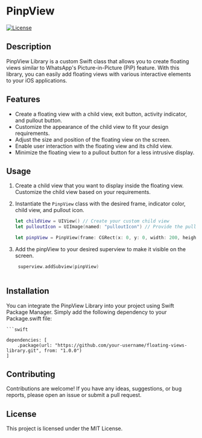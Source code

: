# PinpView

[![License](https://img.shields.io/badge/license-MIT-blue.svg)](https://opensource.org/licenses/MIT)

## Description
PinpView Library is a custom Swift class that allows you to create floating views similar to WhatsApp's Picture-in-Picture (PiP) feature. With this library, you can easily add floating views with various interactive elements to your iOS applications.

## Features
- Create a floating view with a child view, exit button, activity indicator, and pullout button.
- Customize the appearance of the child view to fit your design requirements.
- Adjust the size and position of the floating view on the screen.
- Enable user interaction with the floating view and its child view.
- Minimize the floating view to a pullout button for a less intrusive display.

## Usage
1. Create a child view that you want to display inside the floating view. Customize the child view based on your requirements.

2. Instantiate the `PinpView` class with the desired frame, indicator color, child view, and pullout icon.

   ```swift
   let childView = UIView() // Create your custom child view
   let pulloutIcon = UIImage(named: "pulloutIcon") // Provide the pullout button icon image
   
   let pinpView = PinpView(frame: CGRect(x: 0, y: 0, width: 200, height: 200), indicatorColor: .gray, childView: childView, pulloutIcon: pulloutIcon)

3. Add the pinpView to your desired superview to make it visible on the screen.
   ```swift
    superview.addSubview(pinpView)
    
## Installation
You can integrate the PinpView Library into your project using Swift Package Manager. Simply add the following dependency to your Package.swift file:

    ```swift

    dependencies: [
        .package(url: "https://github.com/your-username/floating-views-library.git", from: "1.0.0")
    ]
    
## Contributing
Contributions are welcome! If you have any ideas, suggestions, or bug reports, please open an issue or submit a pull request.

## License

This project is licensed under the MIT License.
